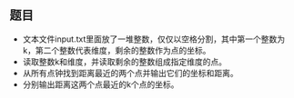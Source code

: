 ## 题目

- 文本文件input.txt里面放了一堆整数，仅仅以空格分割，其中第一个整数为k，第二个整数代表维度，剩余的整数作为点的坐标。 
- 读取整数k和维度，并读取剩余的整数组成指定维度的点。 
- 从所有点钟找到距离最近的两个点并输出它们的坐标和距离。
-  分别输出距离这两个点最近的k个点的坐标。

